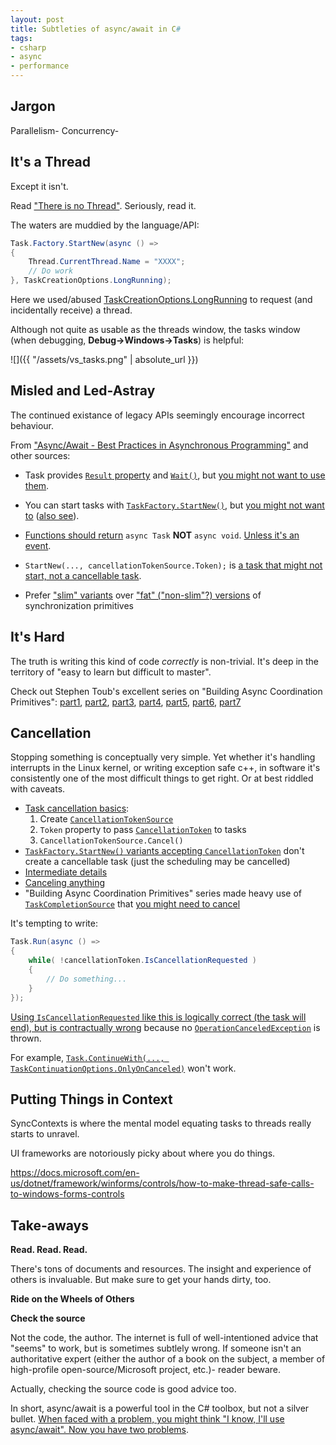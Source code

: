 ```yaml
---
layout: post
title: Subtleties of async/await in C#
tags:
- csharp
- async
- performance
---
```


## Jargon

Parallelism- 
Concurrency- 

## It's a Thread

Except it isn't.

Read ["There is no Thread"](https://blog.stephencleary.com/2013/11/there-is-no-thread.html).  Seriously, read it.

The waters are muddied by the language/API:
```csharp
Task.Factory.StartNew(async () =>
{
    Thread.CurrentThread.Name = "XXXX";
    // Do work
}, TaskCreationOptions.LongRunning);
```

Here we used/abused [TaskCreationOptions.LongRunning](https://docs.microsoft.com/en-us/dotnet/api/system.threading.tasks.taskcreationoptions?view=netframework-4.7.2) to request (and incidentally receive) a thread.

Although not quite as usable as the threads window, the tasks window (when debugging, __Debug->Windows->Tasks__) is helpful:

![]({{ "/assets/vs_tasks.png" | absolute_url }})

## Misled and Led-Astray

The continued existance of legacy APIs seemingly encourage incorrect behaviour.

From ["Async/Await - Best Practices in Asynchronous Programming"](https://msdn.microsoft.com/en-us/magazine/jj991977.aspx?f=255&MSPPError=-2147217396) and other sources:

- Task provides [`Result` property](https://docs.microsoft.com/en-us/dotnet/api/system.threading.tasks.task-1.result?view=netframework-4.7.2) and [`Wait()`](https://docs.microsoft.com/en-us/dotnet/api/system.threading.tasks.task.wait?view=netframework-4.7.2), but [you might not want to use them](https://blog.stephencleary.com/2012/07/dont-block-on-async-code.html).

- You can start tasks with [`TaskFactory.StartNew()`](https://docs.microsoft.com/en-us/dotnet/api/system.threading.tasks.taskfactory.startnew?view=netframework-4.7.2), but [you might not want to](https://blogs.msdn.microsoft.com/pfxteam/2011/10/24/task-run-vs-task-factory-startnew/) ([also see](https://blog.stephencleary.com/2013/08/startnew-is-dangerous.html)).

- [Functions should return](https://blogs.msdn.microsoft.com/pfxteam/2012/02/08/potential-pitfalls-to-avoid-when-passing-around-async-lambdas/) `async Task` __NOT__ `async void`.  [Unless it's an event](https://channel9.msdn.com/Series/Three-Essential-Tips-for-Async/Tip-1-Async-void-is-for-top-level-event-handlers-only).

- `StartNew(..., cancellationTokenSource.Token);` is [a task that might not start, not a cancellable task](https://blog.stephencleary.com/2015/03/a-tour-of-task-part-9-delegate-tasks.html).

- Prefer ["slim" variants](https://docs.microsoft.com/en-us/dotnet/api/system.threading.semaphoreslim?view=netframework-4.7.2) over ["fat" ("non-slim"?) versions](https://docs.microsoft.com/en-us/dotnet/api/system.threading.semaphore?view=netframework-4.7.2) of synchronization primitives



## It's Hard

The truth is writing this kind of code _correctly_ is non-trivial.  It's deep in the territory of "easy to learn but difficult to master".

Check out Stephen Toub's excellent series on "Building Async Coordination Primitives": [part1](https://blogs.msdn.microsoft.com/pfxteam/2012/02/11/building-async-coordination-primitives-part-1-asyncmanualresetevent/), [part2](https://blogs.msdn.microsoft.com/pfxteam/2012/02/11/building-async-coordination-primitives-part-2-asyncautoresetevent/), [part3](https://blogs.msdn.microsoft.com/pfxteam/2012/02/11/building-async-coordination-primitives-part-3-asynccountdownevent/), [part4](https://blogs.msdn.microsoft.com/pfxteam/2012/02/11/building-async-coordination-primitives-part-4-asyncbarrier/), [part5](https://blogs.msdn.microsoft.com/pfxteam/2012/02/12/building-async-coordination-primitives-part-5-asyncsemaphore/), [part6](https://blogs.msdn.microsoft.com/pfxteam/2012/02/12/building-async-coordination-primitives-part-6-asynclock/), [part7](https://blogs.msdn.microsoft.com/pfxteam/2012/02/12/building-async-coordination-primitives-part-7-asyncreaderwriterlock/)


## Cancellation

Stopping something is conceptually very simple.  Yet whether it's handling interrupts in the Linux kernel, or writing exception safe c++, in software it's consistently one of the most difficult things to get right.  Or at best riddled with caveats.

- [Task cancellation basics](https://docs.microsoft.com/en-us/dotnet/standard/parallel-programming/task-cancellation):
    1. Create [`CancellationTokenSource`](https://docs.microsoft.com/en-us/dotnet/api/system.threading.cancellationtokensource?view=netframework-4.7.2)
    1. `Token` property to pass [`CancellationToken`](https://docs.microsoft.com/en-us/dotnet/api/system.threading.cancellationtoken?view=netframework-4.7.2) to tasks
    1. `CancellationTokenSource.Cancel()`
- [`TaskFactory.StartNew()` variants accepting `CancellationToken`](https://docs.microsoft.com/en-us/dotnet/api/system.threading.tasks.taskfactory.startnew?view=netframework-4.7.2) don't create a cancellable task (just the scheduling may be cancelled)
- [Intermediate details](https://docs.microsoft.com/en-us/dotnet/standard/threading/cancellation-in-managed-threads)
- [Canceling anything](https://blogs.msdn.microsoft.com/pfxteam/2012/10/05/how-do-i-cancel-non-cancelable-async-operations/)
- "Building Async Coordination Primitives" series made heavy use of [`TaskCompletionSource`](https://docs.microsoft.com/en-us/dotnet/api/system.threading.tasks.taskcompletionsource-1?view=netframework-4.7.2) that [you might need to cancel](https://github.com/StephenClearyArchive/AsyncEx.Tasks/blob/master/src/Nito.AsyncEx.Tasks/CancellationTokenTaskSource.cs)

It's tempting to write:
```csharp
Task.Run(async () =>
{
    while( !cancellationToken.IsCancellationRequested )
    {
        // Do something...
    }
});
```

[Using `IsCancellationRequested` like this is logically correct (the task will end), but is contractually wrong](https://docs.microsoft.com/en-us/dotnet/standard/threading/how-to-listen-for-cancellation-requests-by-polling) because no [`OperationCanceledException`](https://docs.microsoft.com/en-us/dotnet/api/system.operationcanceledexception?view=netframework-4.7.2) is thrown.

For example, [`Task.ContinueWith(..., TaskContinuationOptions.OnlyOnCanceled)`](https://docs.microsoft.com/en-us/dotnet/api/system.threading.tasks.task.continuewith?view=netframework-4.7.2) won't work.

## Putting Things in Context

SyncContexts is where the mental model equating tasks to threads really starts to unravel.

UI frameworks are notoriously picky about where you do things.

https://docs.microsoft.com/en-us/dotnet/framework/winforms/controls/how-to-make-thread-safe-calls-to-windows-forms-controls

## Take-aways

__Read.  Read.  Read.__

There's tons of documents and resources.  The insight and experience of others is invaluable.  But make sure to get your hands dirty, too.

__Ride on the Wheels of Others__

__Check the source__

Not the code, the author.  The internet is full of well-intentioned advice that "seems" to work, but is sometimes subtlely wrong.  If someone isn't an authoritative expert (either the author of a book on the subject, a member of high-profile open-source/Microsoft project, etc.)- reader beware.

Actually, checking the source code is good advice too.

In short, async/await is a powerful tool in the C# toolbox, but not a silver bullet.  [When faced with a problem, you might think "I know, I'll use async/await".  Now you have two problems](https://blog.codinghorror.com/regular-expressions-now-you-have-two-problems/).